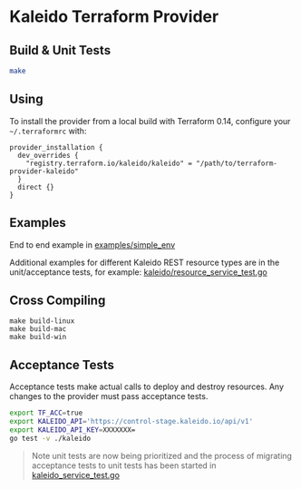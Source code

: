 # Kaleido Terraform Provider

## Build & Unit Tests

```sh
make
```

## Using

To install the provider from a local build with Terraform 0.14, configure your `~/.terraformrc` with:

```
provider_installation {
  dev_overrides {
    "registry.terraform.io/kaleido/kaleido" = "/path/to/terraform-provider-kaleido"
  }
  direct {}
}
```

## Examples

End to end example in [examples/simple_env](examples/simple_env)

Additional examples for different Kaleido REST resource types are in the unit/acceptance tests, for example:
[kaleido/resource_service_test.go](kaleido/resource_service_test.go#L108)

## Cross Compiling

```
make build-linux
make build-mac
make build-win
```

## Acceptance Tests

Acceptance tests make actual calls to deploy and destroy resources.
Any changes to the provider must pass acceptance tests.

```sh
export TF_ACC=true
export KALEIDO_API='https://control-stage.kaleido.io/api/v1'
export KALEIDO_API_KEY=XXXXXXX=
go test -v ./kaleido
```

> Note unit tests are now being prioritized and the process of migrating acceptance tests to
> unit tests has been started in [kaleido_service_test.go](./kaleido/kaleido_service_test.go)

